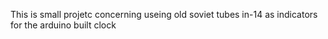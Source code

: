 This is small projetc concerning useing old soviet tubes in-14 as indicators for the arduino built clock
